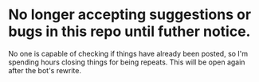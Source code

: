 # No longer accepting suggestions or bugs in this repo until futher notice.

No one is capable of checking if things have already been posted, so I'm spending hours closing things for being repeats.
This will be open again after the bot's rewrite.
